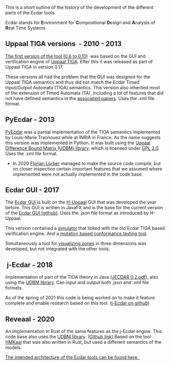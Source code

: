 This is a short outline of the history of the development of the different parts of the Ecdar tools.

Ecdar stands for <strong>E</strong>nvironment for <strong>C</strong>ompositional <strong>D</strong>esign and <strong>A</strong>nalysis of <strong>R</strong>eal Time Systems.
<h2>Uppaal TIGA versions  - 2010 - 2013</h2>
<a href="http://people.cs.aau.dk/~adavid/ecdar/">The first version of the tool (0.6 to 0.10)</a>  was based on the GUI and verification engine of <a href="http://people.cs.aau.dk/~adavid/tiga/">Uppaal TIGA</a>. Efter this it was released as part of Uppaal TIGA in version 0.17.

These versions all had the problem that the GUI was designed for the Uppaal TIGA semantics and thus did not match the Ecdar Timed Input/Output Automata (TIOA) semantics. This version also inherited most of the extension of Timed Automata (TA), including a lot of features that did not have defined semantics in the <a href="http://ulrik.blog.aau.dk/ecdar/">associated papers</a>. Uses the .xml file format.
<h2>PyEcdar - 2013</h2>
<a href="https://project.inria.fr/pyecdar/">PyEcdar</a> was a partial implementation of the TIOA semantics implemented by Louis-Marie Traonouez while at INRIA in France. As the name suggests this version was implemented in Python. It was built using the <a href="https://github.com/UPPAALModelChecker/UDBM">Uppaal Difference Bound Matrix (UDBM) library</a>, which is licensed under <a href="https://www.gnu.org/licenses/old-licenses/gpl-2.0.html">GPL 2.0</a>.  Uses the .xml file format.
<ul>
 	<li>In 2020 <a href="https://vbn.aau.dk/da/persons/139233">Florian Lorber</a> managed to make the source code compile, but on closer inspection certain important features that we assumed where implemented were not actually implemented in the code base.</li>
</ul>
<h2>Ecdar GUI - 2017</h2>
The <a href="http://ulrik.blog.aau.dk/ecdar/ecdar-gui/">Ecdar GUI</a> is built on the <a href="http://ulrik.blog.aau.dk/h-uppaal/">H-Uppaal</a> GUI that was developed the year before. This GUI is written in JavaFX and is the base for the current version of the <a href="https://github.com/Ecdar/Ecdar-GUI">Ecdar GUI (github)</a>. Uses the .json file format as introduced by H-Uppaal.

This version contained a <a href="http://people.cs.aau.dk/~ulrik/ecdar/StudentReports/Ecdar-VisualSimulator.pdf"> simulator</a> that linked with the old Ecdar TIGA based verification engine. And a <a href="http://eptcs.web.cse.unsw.edu.au/paper.cgi?GandALF18.11">mutation based conformance testing tool</a>.

Simultaneously a tool for <a href="http://ulrik.blog.aau.dk/ecdar/ecdar-gui/">visualizing zones</a> in three dimensions was developed, but not integrated with the other tools.
<h2> j-Ecdar - 2018</h2>
Implementation of part of the TIOA theory in Java (<a href="https://projekter.aau.dk/projekter/files/305757029/JECDAR_0.2.pdf">JECDAR 0.2.pdf</a>), also using the <a href="https://github.com/UPPAALModelChecker/UDBM">UDBM library</a>. Can input and output both .json and .xml file formats.

As of the spring of 2021 this code is being worked on to make it feature complete and enable research based on this tool. (<a href="https://github.com/Ecdar/j-Ecdar">j-Ecdar on github</a>)
<h2>Reveaal - 2020</h2>
An implementation in Rust of the same features as the j-Ecdar engine. This code base also uses the <a href="https://github.com/UPPAALModelChecker/UDBM">UDBM library</a>. (<a href="https://github.com/Ecdar/Reveaal">Github link</a>) Based on the tool <a href="http://ulrik.blog.aau.dk/hmk/">HMKaal</a> that was also written in Rust, but used a different semantics of the models.

<a href="http://ulrik.blog.aau.dk/ecdar/ecdar-architecture/">The intended architecture of the Ecdar tools can be found here. </a>
